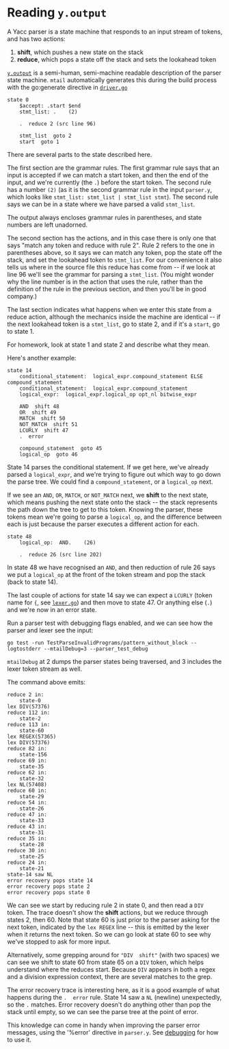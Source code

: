 # Reading `y.output`

A Yacc parser is a state machine that responds to an input stream of tokens, and has two actions:
1. **shift**, which pushes a new state on the stack
2. **reduce**, which pops a state off the stack and sets the lookahead token

[`y.output`](../internal/vm/parser/y.output) is a semi-human, semi-machine readable description of the parser state machine.  `mtail` automatically generates this during the build process with the go:generate directive in [`driver.go`](../internal/vm/parser/driver.go)

```y.output
state 0
	$accept: .start $end 
	stmt_list: .    (2)

	.  reduce 2 (src line 96)

	stmt_list  goto 2
	start  goto 1
```

There are several parts to the state described here.

The first section are the grammar rules.  The first grammar rule says that an input is accepted if we can match a start token, and then the end of the input, and we're currently (the `.`) before the start token.  The second rule has a number `(2)` (as it is the second grammar rule in the input `parser.y`, which looks like `stmt_list: stmt_list | stmt_list stmt`).  The second rule says we can be in a state where we have parsed a valid `stmt_list`.

The output always encloses grammar rules in parentheses, and state numbers are left unadorned.

The second section has the actions, and in this case there is only one that says "match any token and reduce with rule 2".  Rule 2 refers to the one in parentheses above, so it says we can match any token, pop the state off the stack, and set the lookahead token to `stmt_list`.  For our convenience it also tells us where in the source file this reduce has come from -- if we look at line 96 we'll see the grammar for parsing a `stmt_list`.  (You might wonder why the line number is in the action that uses the rule, rather than the definition of the rule in the previous section, and then you'll be in good company.)

The last section indicates what happens when we enter this state from a reduce action, although the mechanics inside the machine are identical -- if the next lookahead token is a `stmt_list`, go to state 2, and if it's a `start`, go to state 1.

For homework, look at state 1 and state 2 and describe what they mean.

Here's another example:

```y.output
state 14
	conditional_statement:  logical_expr.compound_statement ELSE compound_statement 
	conditional_statement:  logical_expr.compound_statement 
	logical_expr:  logical_expr.logical_op opt_nl bitwise_expr 

	AND  shift 48
	OR  shift 49
	MATCH  shift 50
	NOT_MATCH  shift 51
	LCURLY  shift 47
	.  error

	compound_statement  goto 45
	logical_op  goto 46
```

State 14 parses the conditional statement.  If we get here, we've already parsed a `logical_expr`, and we're trying to figure out which way to go down the parse tree.  We could find a `compound_statement`, or a `logical_op` next.

If we see an `AND`, `OR`, `MATCH`, or `NOT_MATCH` next, we **shift** to the next state, which means pushing the next state onto the stack -- the stack represents the path down the tree to get to this token.  Knowing the parser, these tokens mean we're going to parse a `logical_op`, and the difference between each is just because the parser executes a different action for each.

```y.output
state 48
	logical_op:  AND.    (26)

	.  reduce 26 (src line 202)
```

In state 48 we have recognised an `AND`, and then reduction of rule 26 says we put a `logical_op` at the front of the token stream and pop the stack (back to state 14).

The last couple of actions for state 14 say we can expect a `LCURLY` (token name for `{`, see [`lexer.go`](../internal/vm/parser/lexer.go)) and then move to state 47.  Or anything else (`.`) and we're now in an error state.


Run a parser test with debugging flags enabled, and we can see how the parser and lexer see the input:

```
go test -run TestParseInvalidPrograms/pattern_without_block --logtostderr --mtailDebug=3 --parser_test_debug
```

`mtailDebug` at 2 dumps the parser states being traversed, and 3 includes the lexer token stream as well.

The command above emits:

```
reduce 2 in:
	state-0
lex DIV(57376)
reduce 112 in:
	state-2
reduce 113 in:
	state-60
lex REGEX(57365)
lex DIV(57376)
reduce 82 in:
	state-156
reduce 69 in:
	state-35
reduce 62 in:
	state-32
lex NL(57408)
reduce 60 in:
	state-29
reduce 54 in:
	state-26
reduce 47 in:
	state-33
reduce 43 in:
	state-31
reduce 35 in:
	state-28
reduce 30 in:
	state-25
reduce 24 in:
	state-21
state-14 saw NL
error recovery pops state 14
error recovery pops state 2
error recovery pops state 0
```

We can see we start by reducing rule 2 in state 0, and then read a `DIV` token.  The trace doesn't show the **shift** actions, but we reduce through states 2, then 60.  Note that state 60 is just prior to the parser asking for the next token, indicated by the `lex REGEX` line -- this is emitted by the lexer when it returns the next token.  So we can go look at state 60 to see why we've stopped to ask for more input.

Alternatively, some grepping around for `"DIV  shift"` (with two spaces) we can see we shift to state 60 from state 65 on a `DIV` token, which helps understand where the reduces start.  Because `DIV` appears in both a regex and a division expression context, there are several matches to the grep.

The error recovery trace is interesting here, as it is a good example of what happens during the `.  error` rule.  State 14 saw a `NL` (newline) unexpectedly, so the `.` matches.  Error recovery doesn't do anything other than pop the stack until empty, so we can see the parse tree at the point of error.

This knowledge can come in handy when improving the parser error messages, using the '%error' directive in `parser.y`.  See [debugging](debugging.md) for how to use it.
